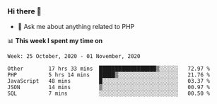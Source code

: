 ### Hi there 👋

<!--
**mustafaculban/mustafaculban** is a ✨ _special_ ✨ repository because its `README.md` (this file) appears on your GitHub profile.

Here are some ideas to get you started:

- 🌱 I’m currently learning ...
- 👯 I’m looking to collaborate on ...
- 🤔 I’m looking for help with ...
- 📫 How to reach me: ...
- 😄 Pronouns: ...
- ⚡ Fun fact: ...

-->
- 💬 Ask me about anything related to PHP


📊 **This week I spent my time on**
<!--START_SECTION:waka-->
```text
Week: 25 October, 2020 - 01 November, 2020

Other        17 hrs 33 mins  ██████████████████▒░░░░░░   72.97 % 
PHP          5 hrs 14 mins   █████▒░░░░░░░░░░░░░░░░░░░   21.76 % 
JavaScript   48 mins         █░░░░░░░░░░░░░░░░░░░░░░░░   03.37 % 
JSON         14 mins         ▒░░░░░░░░░░░░░░░░░░░░░░░░   00.97 % 
SQL          7 mins          ░░░░░░░░░░░░░░░░░░░░░░░░░   00.50 % 
```
<!--END_SECTION:waka-->
